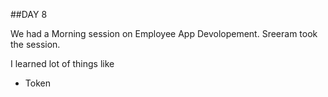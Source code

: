##DAY 8

We had a Morning session on Employee App Devolopement. Sreeram took the session. 

I learned lot of things like 
- Token  
